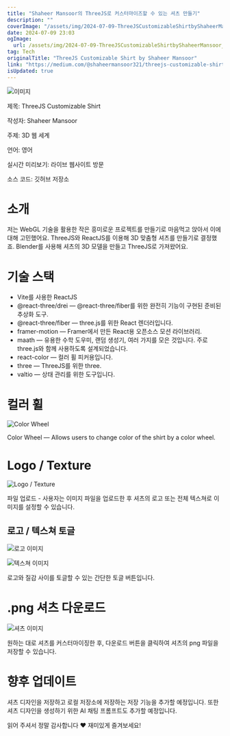 ```yaml
---
title: "Shaheer Mansoor의 ThreeJS로 커스터마이즈할 수 있는 셔츠 만들기"
description: ""
coverImage: "/assets/img/2024-07-09-ThreeJSCustomizableShirtbyShaheerMansoor_0.png"
date: 2024-07-09 23:03
ogImage: 
  url: /assets/img/2024-07-09-ThreeJSCustomizableShirtbyShaheerMansoor_0.png
tag: Tech
originalTitle: "ThreeJS Customizable Shirt by Shaheer Mansoor"
link: "https://medium.com/@shaheermansoor321/threejs-customizable-shirt-by-shaheer-mansoor-f179ea28d177"
isUpdated: true
---
```






![이미지](/assets/img/2024-07-09-ThreeJSCustomizableShirtbyShaheerMansoor_0.png)

제목: ThreeJS Customizable Shirt

작성자: Shaheer Mansoor

주제: 3D 웹 세계

<div class="content-ad"></div>

언어: 영어

실시간 미리보기: 라이브 웹사이트 방문

소스 코드: 깃허브 저장소

# 소개

<div class="content-ad"></div>

저는 WebGL 기술을 활용한 작은 흥미로운 프로젝트를 만들기로 마음먹고 앉아서 이에 대해 고민했어요. ThreeJS와 ReactJS를 이용해 3D 맞춤형 셔츠를 만들기로 결정했죠. Blender를 사용해 셔츠의 3D 모델을 만들고 ThreeJS로 가져왔어요.

# 기술 스택

- Vite를 사용한 ReactJS
- @react-three/drei — @react-three/fiber를 위한 완전히 기능이 구현된 준비된 추상화 도구.
- @react-three/fiber — three.js를 위한 React 렌더러입니다.
- framer-motion — Framer에서 만든 React용 오픈소스 모션 라이브러리.
- maath — 유용한 수학 도우미, 랜덤 생성기, 여러 가지를 모은 것입니다. 주로 three.js와 함께 사용하도록 설계되었습니다.
- react-color — 컬러 휠 피커용입니다.
- three — ThreeJS를 위한 three.
- valtio — 상태 관리를 위한 도구입니다.

# 컬러 휠

<div class="content-ad"></div>


![Color Wheel](/assets/img/2024-07-09-ThreeJSCustomizableShirtbyShaheerMansoor_1.png)

Color Wheel — Allows users to change color of the shirt by a color wheel.

# Logo / Texture

![Logo / Texture](/assets/img/2024-07-09-ThreeJSCustomizableShirtbyShaheerMansoor_2.png)


<div class="content-ad"></div>

파일 업로드 - 사용자는 이미지 파일을 업로드한 후 셔츠의 로고 또는 전체 텍스쳐로 이미지를 설정할 수 있습니다.

## 로고 / 텍스쳐 토글

![로고 이미지](/assets/img/2024-07-09-ThreeJSCustomizableShirtbyShaheerMansoor_3.png)

![텍스쳐 이미지](/assets/img/2024-07-09-ThreeJSCustomizableShirtbyShaheerMansoor_4.png)

<div class="content-ad"></div>

로고와 질감 사이를 토글할 수 있는 간단한 토글 버튼입니다.

# .png 셔츠 다운로드

![셔츠 이미지](/assets/img/2024-07-09-ThreeJSCustomizableShirtbyShaheerMansoor_5.png)

원하는 대로 셔츠를 커스터마이징한 후, 다운로드 버튼을 클릭하여 셔츠의 png 파일을 저장할 수 있습니다.

<div class="content-ad"></div>

# 향후 업데이트

셔츠 디자인을 저장하고 로컬 저장소에 저장하는 저장 기능을 추가할 예정입니다. 또한 셔츠 디자인을 생성하기 위한 AI 채팅 프롬프트도 추가할 예정입니다.

읽어 주셔서 정말 감사합니다 ❤ 재미있게 즐겨보세요!